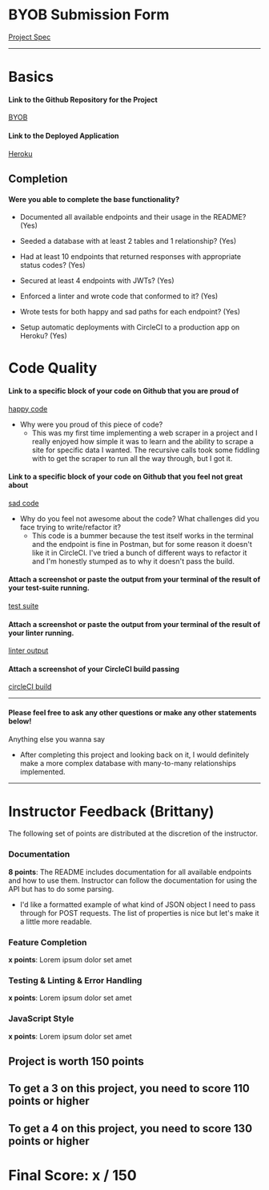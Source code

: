 # BYOB Submission Form

[Project Spec](http://frontend.turing.io/projects/build-your-own-backend.html)

------

# Basics

#### Link to the Github Repository for the Project
[BYOB](http://github.com/devthehuman/build-your-own-backend)

#### Link to the Deployed Application
[Heroku](https://byob-dd-lol.herokuapp.com/)


## Completion

#### Were you able to complete the base functionality?

* Documented all available endpoints and their usage in the README?
(Yes)

* Seeded a database with at least 2 tables and 1 relationship?
(Yes)

* Had at least 10 endpoints that returned responses with appropriate status codes?
(Yes)

* Secured at least 4 endpoints with JWTs?
(Yes)

* Enforced a linter and wrote code that conformed to it?
(Yes)

* Wrote tests for both happy and sad paths for each endpoint?
(Yes)

* Setup automatic deployments with CircleCI to a production app on Heroku?
(Yes)

# Code Quality

#### Link to a specific block of your code on Github that you are proud of
[happy code](https://github.com/devthehuman/build-your-own-backend/blob/master/scraper.js#L1-L42)

* Why were you proud of this piece of code?
  * This was my first time implementing a web scraper in a project and I really enjoyed how simple it was to learn and 
  the ability to scrape a site for specific data I wanted. The recursive calls took some fiddling with to get the scraper
  to run all the way through, but I got it. 

#### Link to a specific block of your code on Github that you feel not great about
[sad code](https://github.com/devthehuman/build-your-own-backend/blob/master/test/routes.spec.js#L111-L125)

* Why do you feel not awesome about the code? What challenges did you face trying to write/refactor it?
  * This code is a bummer because the test itself works in the terminal and the endpoint is fine in Postman, but for some 
  reason it doesn't like it in CircleCI. I've tried a bunch of different ways to refactor it and I'm honestly stumped as to 
  why it doesn't pass the build.

#### Attach a screenshot or paste the output from your terminal of the result of your test-suite running.

[test suite](https://github.com/devthehuman/build-your-own-backend/blob/master/screenshots/test-suite-ss.png)

#### Attach a screenshot or paste the output from your terminal of the result of your linter running.

[linter output](https://github.com/devthehuman/build-your-own-backend/blob/master/screenshots/linter-ss.png)

#### Attach a screenshot of your CircleCI build passing

[circleCI build](https://github.com/devthehuman/build-your-own-backend/blob/master/screenshots/circle-ci-ss.png)

-----

#### Please feel free to ask any other questions or make any other statements below!

Anything else you wanna say
* After completing this project and looking back on it, I would definitely make a more complex database with many-to-many 
  relationships implemented. 

-----


# Instructor Feedback (Brittany)

The following set of points are distributed at the discretion of the instructor.

### Documentation

**8 points**: The README includes documentation for all available endpoints and how to use them. Instructor can follow the documentation for using the API but has to do some parsing.

* I'd like a formatted example of what kind of JSON object I need to pass through for POST requests. The list of properties is nice but let's make it a little more readable.

### Feature Completion

**x points**: Lorem ipsum dolor set amet

### Testing & Linting & Error Handling

**x points**: Lorem ipsum dolor set amet

### JavaScript Style

**x points**: Lorem ipsum dolor set amet


## Project is worth 150 points

## To get a 3 on this project, you need to score 110 points or higher
## To get a 4 on this project, you need to score 130 points or higher

# Final Score: x / 150
